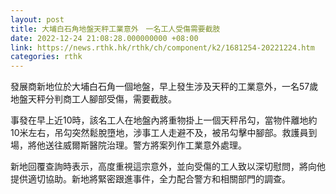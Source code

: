```yaml
---
layout: post
title: 大埔白石角地盤天秤工業意外　一名工人受傷需要截肢
date: 2022-12-24 21:08:28.000000000 +08:00
link: https://news.rthk.hk/rthk/ch/component/k2/1681254-20221224.htm
categories: rthk
---
```


發展商新地位於大埔白石角一個地盤，早上發生涉及天秤的工業意外，一名57歲地盤天秤分判商工人腳部受傷，需要截肢。

事發在早上近10時，該名工人在地盤內將重物掛上一個天秤吊勾，當物件離地約10米左右，吊勾突然鬆脫墮地，涉事工人走避不及，被吊勾擊中腳部。救護員到場，將他送往威爾斯醫院治理。警方將案列作工業意外處理。

新地回覆查詢時表示，高度重視這宗意外，並向受傷的工人致以深切慰問，將向他提供適切協助。新地將緊密跟進事件，全力配合警方和相關部門的調查。
